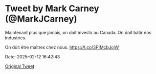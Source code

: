 # Tweet by Mark Carney (@MarkJCarney)

Maintenant plus que jamais, on doit investir au Canada. On doit bâtir nos industries.

On doit être maîtres chez nous. https://t.co/3PIMcbJolW

Date: 2025-02-12 16:42:43

[Original Tweet](https://x.com/MarkJCarney/status/1889716775081668845)
